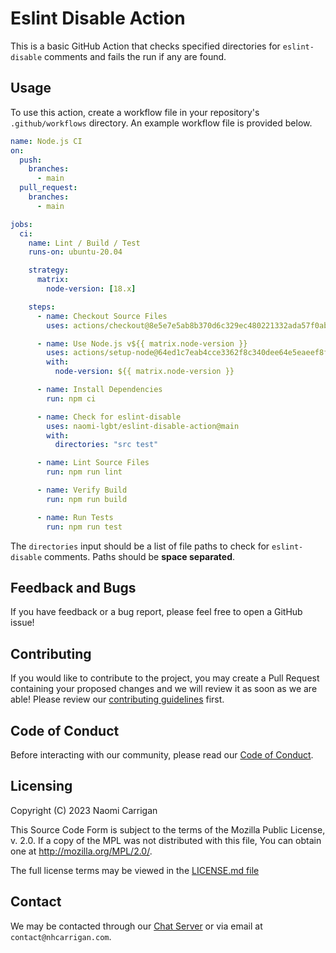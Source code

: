 # Eslint Disable Action

This is a basic GitHub Action that checks specified directories for `eslint-disable` comments and fails the run if any are found.

## Usage

To use this action, create a workflow file in your repository's `.github/workflows` directory. An example workflow file is provided below.

```yml
name: Node.js CI
on:
  push:
    branches:
      - main
  pull_request:
    branches:
      - main

jobs:
  ci:
    name: Lint / Build / Test
    runs-on: ubuntu-20.04

    strategy:
      matrix:
        node-version: [18.x]

    steps:
      - name: Checkout Source Files
        uses: actions/checkout@8e5e7e5ab8b370d6c329ec480221332ada57f0ab # v3

      - name: Use Node.js v${{ matrix.node-version }}
        uses: actions/setup-node@64ed1c7eab4cce3362f8c340dee64e5eaeef8f7c # v3
        with:
          node-version: ${{ matrix.node-version }}

      - name: Install Dependencies
        run: npm ci

      - name: Check for eslint-disable
        uses: naomi-lgbt/eslint-disable-action@main
        with:
          directories: "src test"

      - name: Lint Source Files
        run: npm run lint

      - name: Verify Build
        run: npm run build

      - name: Run Tests
        run: npm run test
```

The `directories` input should be a list of file paths to check for `eslint-disable` comments. Paths should be **space separated**.

## Feedback and Bugs

If you have feedback or a bug report, please feel free to open a GitHub issue!

## Contributing

If you would like to contribute to the project, you may create a Pull Request containing your proposed changes and we will review it as soon as we are able! Please review our [contributing guidelines](CONTRIBUTING.md) first.

## Code of Conduct

Before interacting with our community, please read our [Code of Conduct](CODE_OF_CONDUCT.md).

## Licensing

Copyright (C) 2023 Naomi Carrigan

This Source Code Form is subject to the terms of the Mozilla Public
License, v. 2.0. If a copy of the MPL was not distributed with this
file, You can obtain one at http://mozilla.org/MPL/2.0/.

The full license terms may be viewed in the [LICENSE.md file](./LICENSE.md)

## Contact

We may be contacted through our [Chat Server](http://chat.nhcarrigan.com) or via email at `contact@nhcarrigan.com`.

